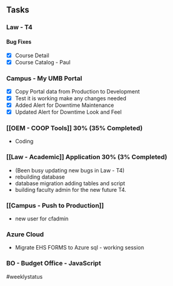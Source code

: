 ## Tasks
### Law - T4 
#### Bug Fixes
- [x] Course Detail
- [x] Course Catalog - Paul

### Campus - My UMB Portal
- [x] Copy Portal data from Production to Development
- [x] Test it is working make any changes needed
- [x] Added Alert for Downtime Maintenance
- [X] Updated Alert for Downtime Look and Feel 

###   [[OEM - COOP Tools]] 30% (35% Completed)
- Coding


###   [[Law - Academic]] Application 30%  (3% Completed)
- (Been busy updating new bugs in Law - T4)
- rebuilding database 
- database migration adding tables and script
- building faculty admin for the new future T4.

###  [[Campus - Push to Production]]  
- new user for cfadmin

### Azure Cloud  
- Migrate EHS FORMS to Azure sql - working session

### BO - Budget Office - JavaScript

#weeklystatus

